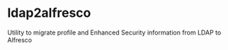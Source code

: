 ldap2alfresco
=============

Utility to migrate profile and Enhanced Security information from LDAP to Alfresco
